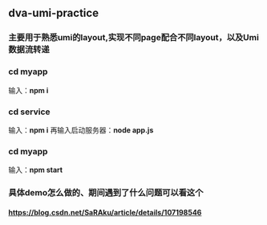 ## dva-umi-practice
### 主要用于熟悉umi的layout,实现不同page配合不同layout，以及Umi数据流转递  

### cd myapp
输入：**npm i**  

### cd service
输入：**npm i**
再输入启动服务器：**node app.js**  

### cd myapp
输入：**npm start**  

### 具体demo怎么做的、期间遇到了什么问题可以看这个
#### https://blog.csdn.net/SaRAku/article/details/107198546
